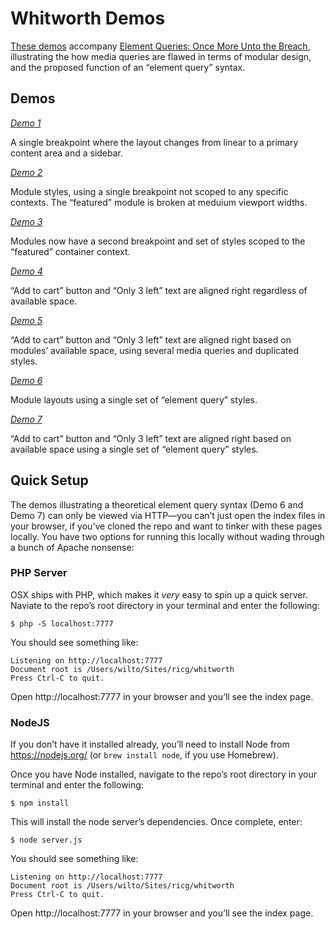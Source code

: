 # Whitworth Demos

[These demos](http://responsiveimagescg.github.io/ALA-Whitworth-Demo/) accompany [Element Queries: Once More Unto the Breach](http://alistapart.com/article/element-queries), illustrating the how media queries are flawed in terms of modular design, and the proposed function of an “element query” syntax.

## Demos

*[Demo 1](http://responsiveimagescg.github.io/ALA-Whitworth-Demo/demo1/index.html)*

A single breakpoint where the layout changes from linear to a primary content area and a sidebar.

*[Demo 2](http://responsiveimagescg.github.io/ALA-Whitworth-Demo/demo2/index.html)*

Module styles, using a single breakpoint not scoped to any specific contexts. The “featured” module is broken at meduium viewport widths.

*[Demo 3](http://responsiveimagescg.github.io/ALA-Whitworth-Demo/demo3/index.html)*

Modules now have a second breakpoint and set of styles scoped to the “featured” container context.

*[Demo 4](http://responsiveimagescg.github.io/ALA-Whitworth-Demo/demo4/index.html)*

“Add to cart” button and “Only 3 left” text are aligned right regardless of available space.

*[Demo 5](http://responsiveimagescg.github.io/ALA-Whitworth-Demo/demo5/index.html)*

“Add to cart” button and “Only 3 left” text are aligned right based on modules’ available space, using several media queries and duplicated styles.

*[Demo 6](http://responsiveimagescg.github.io/ALA-Whitworth-Demo/demo6/index.html)*

Module layouts using a single set of “element query” styles.

*[Demo 7](http://responsiveimagescg.github.io/ALA-Whitworth-Demo/demo7/index.html)*

“Add to cart” button and “Only 3 left” text are aligned right based on available space using a single set of “element query” styles.

## Quick Setup

The demos illustrating a theoretical element query syntax (Demo 6 and Demo 7) can only be viewed via HTTP—you can’t just open the index files in your browser, if you’ve cloned the repo and want to tinker with these pages locally. You have two options for running this locally without wading through a bunch of Apache nonsense:

### PHP Server
OSX ships with PHP, which makes it _very_ easy to spin up a quick server. Naviate to the repo’s root directory in your terminal and enter the following:

```shell
$ php -S localhost:7777
```

You should see something like:

```shell
Listening on http://localhost:7777
Document root is /Users/wilto/Sites/ricg/whitworth
Press Ctrl-C to quit.
```

Open http://localhost:7777 in your browser and you’ll see the index page.

### NodeJS

If you don’t have it installed already, you’ll need to install Node from https://nodejs.org/ (or `brew install node`, if you use Homebrew).

Once you have Node installed, navigate to the repo’s root directory in your terminal and enter the following:

```shell
$ npm install
```

This will install the node server’s dependencies. Once complete, enter:

```shell
$ node server.js
```

You should see something like:

```shell
Listening on http://localhost:7777
Document root is /Users/wilto/Sites/ricg/whitworth
Press Ctrl-C to quit.
```

Open http://localhost:7777 in your browser and you’ll see the index page.

